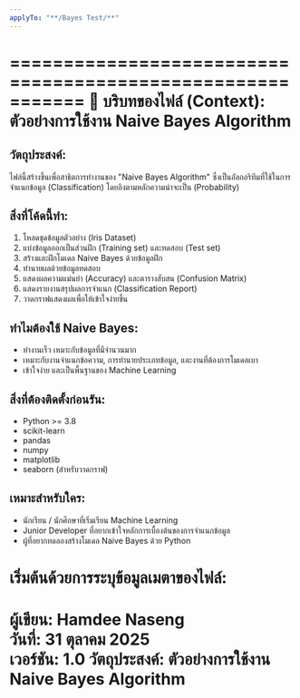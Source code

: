 ```yaml
---
applyTo: "**/Bayes Test/**"
---
```


===========================================================
🧩 บริบทของไฟล์ (Context): ตัวอย่างการใช้งาน Naive Bayes Algorithm
===========================================================

วัตถุประสงค์:
--------------
ไฟล์นี้สร้างขึ้นเพื่อสาธิตการทำงานของ "Naive Bayes Algorithm" 
ซึ่งเป็นอัลกอริทึมที่ใช้ในการจำแนกข้อมูล (Classification)
โดยอิงตามหลักความน่าจะเป็น (Probability)

สิ่งที่โค้ดนี้ทำ:
-------------------
1. โหลดชุดข้อมูลตัวอย่าง (Iris Dataset)
2. แบ่งข้อมูลออกเป็นส่วนฝึก (Training set) และทดสอบ (Test set)
3. สร้างและฝึกโมเดล Naive Bayes ด้วยข้อมูลฝึก
4. ทำนายผลด้วยข้อมูลทดสอบ
5. แสดงผลความแม่นยำ (Accuracy) และตารางสับสน (Confusion Matrix)
6. แสดงรายงานสรุปผลการจำแนก (Classification Report)
7. วาดกราฟแสดงผลเพื่อให้เข้าใจง่ายขึ้น

ทำไมต้องใช้ Naive Bayes:
---------------------------
- ทำงานเร็ว เหมาะกับข้อมูลที่มีจำนวนมาก
- เหมาะกับงานจำแนกข้อความ, การทำนายประเภทข้อมูล, และงานที่ต้องการโมเดลเบา
- เข้าใจง่าย และเป็นพื้นฐานของ Machine Learning

สิ่งที่ต้องติดตั้งก่อนรัน:
----------------------------
- Python >= 3.8
- scikit-learn
- pandas
- numpy
- matplotlib
- seaborn (สำหรับวาดกราฟ)

เหมาะสำหรับใคร:
----------------
- นักเรียน / นักศึกษาที่เริ่มเรียน Machine Learning
- Junior Developer ที่อยากเข้าใจหลักการเบื้องต้นของการจำแนกข้อมูล
- ผู้ที่อยากทดลองสร้างโมเดล Naive Bayes ด้วย Python

เริ่มต้นด้วยการระบุข้อมูลเมตาของไฟล์:
===========================================================
ผู้เขียน: Hamdee Naseng  
วันที่: 31 ตุลาคม 2025  
เวอร์ชัน: 1.0
วัตถุประสงค์: ตัวอย่างการใช้งาน Naive Bayes Algorithm
===========================================================


